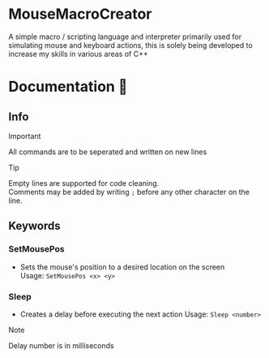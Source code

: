 # MouseMacroCreator
A simple macro / scripting language and interpreter primarily used for simulating mouse and keyboard actions, this is solely being developed to increase my skills in various areas of C++

# Documentation 📖

## Info

> [!IMPORTANT]
> All commands are to be seperated and written on new lines

> [!TIP]
> Empty lines are supported for code cleaning.  
> Comments may be added by writing `;` before any other character on the line.    

## Keywords

### SetMousePos
- Sets the mouse's position to a desired location on the screen  
Usage: `SetMousePos <x> <y>`

### Sleep
- Creates a delay before executing the next action
Usage: `Sleep <number>`
> [!NOTE]
> Delay number is in milliseconds

